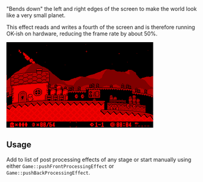 "Bends down" the left and right edges of the screen to make the world look like a very small planet. 

This effect reads and writes a fourth of the screen and is therefore running OK-ish on hardware, reducing the frame rate by about 50%.

![](https://raw.githubusercontent.com/VUEngine/VUEngine-Plugins/master/postProcessing/DwarfPlanet/preview.png)

Usage
-----
	
Add to list of post processing effects of any stage or start manually using either `Game::pushFrontProcessingEffect` or `Game::pushBackProcessingEffect`. 
